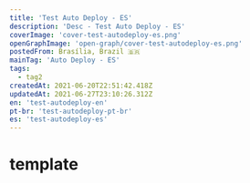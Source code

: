 ```yaml
---
title: 'Test Auto Deploy - ES'
description: 'Desc - Test Auto Deploy - ES'
coverImage: 'cover-test-autodeploy-es.png'
openGraphImage: 'open-graph/cover-test-autodeploy-es.png'
postedFrom: Brasília, Brazil 🇧🇷
mainTag: 'Auto Deploy - ES'
tags:
  - tag2
createdAt: 2021-06-20T22:51:42.418Z
updatedAt: 2021-06-27T23:10:26.312Z
en: 'test-autodeploy-en'
pt-br: 'test-autodeploy-pt-br'
es: 'test-autodeploy-es'
---
```


# template
